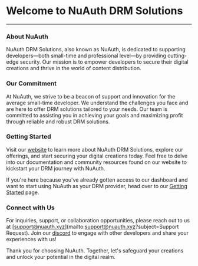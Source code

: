 # Welcome to NuAuth DRM Solutions

<hr>

### About NuAuth

NuAuth DRM Solutions, also known as NuAuth, is dedicated to supporting developers—both small-time and professional level—by providing cutting-edge security. Our mission is to empower developers to secure their digital creations and thrive in the world of content distribution.

### Our Commitment

At NuAuth, we strive to be a beacon of support and innovation for the average small-time developer. We understand the challenges you face and are here to offer DRM solutions tailored to your needs. Our team is committed to assisting you in achieving your goals and maximizing profit through reliable and robust DRM solutions.

### Getting Started

Visit our [website](https://nuauth.xyz) to learn more about NuAuth DRM Solutions, explore our offerings, and start securing your digital creations today. Feel free to delve into our documentation and community resources found on our website to kickstart your DRM journey with NuAuth.

If you're here because you've already gotten access to our dashboard and want to start using NuAuth as your DRM provider, head over to our [Getting Started](./getting-started) page.

### Connect with Us

For inquiries, support, or collaboration opportunities, please reach out to us at [support@nuauth.xyz](mailto:support@nuauth.xyz?subject=Support Request). Join our [discord](https://discord.com/invite/Aeu7wj6cWa) to engage with other developers and share your experiences with us!

Thank you for choosing NuAuth. Together, let's safeguard your creations and unlock your potential in the digital realm.

<!-- <h1><img src="img/favicon.ico" width="auto" height="40px"> Documentation <small>for NuAuth</small></h1> -->
<!-- Cinder is a clean, responsive theme for static documentation sites that are generated with [MkDocs](https://github.com/mkdocs/mkdocs). It's built on the [Bootstrap 3 framework](https://getbootstrap.com/docs/3.3/) and includes pre-packaged:

<small><i class="fas fa-highlighter" style="color:#FA023C"></i> **[highlight.js v9.18.0](https://highlightjs.org/) syntax highlighting with support for [185 languages (over 30 by default) and over 90 styles](https://highlightjs.org/static/demo/)**</small></br>
<small><i class="fab fa-font-awesome-alt" style="color:#FA023C"></i> **[FontAwesome v5.12.0](https://fortawesome.github.io/Font-Awesome/) icon support**</small></br>
<small><i class="fas fa-font" style="color:#FA023C"></i> **[smashingly legible type scheme](./specimen#typography) to get your message out to your users**</small>

You are viewing the theme in action and can see a selection of the theme elements on the [Specimen page](./specimen/).

## Install

**<em>Required</em>**: Python 3.4+

### Install MkDocs & Create a New Project

If you haven't installed MkDocs yet, use the following command to install it:

<pre><code class="shell">$ pip install mkdocs</code></pre>

Next, navigate to a clean directory and create a new MkDocs project with the following command:

<pre><code class="shell">$ mkdocs new [projectname]</code></pre>

Replace `[projectname]` with the name of your project (without the brackets).

Then navigate to the root of your project directory:

<pre><code class="shell">$ cd [projectname]</code></pre>

### Install the Cinder Theme

Download the Cinder theme archive by clicking the button below.

<a href="https://github.com/chrissimpkins/cinder/archive/v1.2.0.zip"><button type="button" class="btn btn-success"><i class="fas fa-cloud-download-alt fa-3x"></i> </br>  <span style="font-size:20px;">Download Cinder</span></button></a>

Unpack the contents of the archive into a directory named `cinder` at the top level of your MkDocs project directory.

Your project directory should now look like this:

<pre><code class="shell">.
├── mkdocs.yml
├── cinder
│     ├── css
│     ├── img
│     ├── js
│     ├── base.html
│     ├── content.html
│     ├── 404.html
│     ├── nav-sub.html
│     ├── nav.html
│     └── toc.html
└── docs
      └── index.md
</code></pre>

MkDocs projects use a YAML settings file called `mkdocs.yml`.  This is located in the root of your project directory after you use the `mkdocs new` command.  Open the file in a text editor and modify it to include the `theme` settings as follows:

<pre><code class="yaml">site_name: [YOURPROJECT]
theme:
  name: null
  custom_dir: 'cinder'
nav:
  - Home: index.md</code></pre>

See the [MkDocs documentation](https://www.mkdocs.org/user-guide/custom-themes/#creating-a-custom-theme) for additional details.

<div class="bs-callout bs-callout-default">
  <h4>Updates, the Manual Approach</h4>
  If you choose the manual install approach, you can update your Cinder theme by downloading the new cinder.zip release archive and including it in your project. Then re-build your static site files (see instructions below).
</div>

## Test with a Local Site Server

Use the following command to establish a local server for your site:

<pre><code class="shell">$ mkdocs serve</code></pre>

Then open your site in any browser at the URL `http://localhost:8000`.

## Create Your Site

### Add Content with Markdown Syntax

Get to work on your site home page by opening the `docs/index.md` file and editing it in Markdown syntax.  The HTML automatically updates in the browser when you save the Markdown file if you use the MkDocs server (see command above).

### Add New Pages

Add new pages to your site by creating a new Markdown file in your `docs` directory, then linking to the new page in the `mkdocs.yml` file.  This uses a `Page Name : Markdown file` syntax.

For example, to add an About page using a Markdown file that is located on the path `docs/about.md`, you would format the `mkdocs.yml` file as follows:

<pre><code class="yaml">site_name: [YOURPROJECT]
theme:
  name: null
  custom_dir: 'cinder'
nav:
  - Home: index.md
  - About: about.md</code></pre>

Add additional pages to your site by repeating the above series of steps.

## Build Your Site

Build your site files with the command:

<pre><code class="shell">$ mkdocs build</code></pre>

Your site files are built in the `site` directory and are ready to use.  Deploy the contents of the `site` directory to your web server.

## Important Configuration Issues

<div class="bs-callout bs-callout-warning">
  <h4><i class="fas fa-exclamation-triangle"></i> Please review these issues before you push your site into a production setting!</h4>
</div>

### 1. Set the `site_url` configuration field
You must set the `site_url` field in your `mkdocs.yml` file to the appropriate production URL in order to generate a valid `sitemap.xml` file ([issue #80](https://github.com/chrissimpkins/cinder/issues/80)).

Here is an example from the [Cinder project `mkdocs.yml` file](https://github.com/chrissimpkins/cinder/blob/master/mkdocs.yml):

```yml
site_name: Cinder
site_url: https://sourcefoundry.org/cinder/
site_author: Christopher Simpkins
site_description: "A clean, responsive theme for static documentation websites that are generated with MkDocs"
repo_url: "https://github.com/chrissimpkins/cinder"
copyright: "Cinder is licensed under the <a href='https://github.com/chrissimpkins/cinder/blob/master/LICENSE.md'>MIT license</a>"

theme:
  name: null
  custom_dir: cinder
  colorscheme: github
  highlightjs: true
  hljs_languages:
    - yaml

nav:
  - Home: index.md
  - Specimen: specimen.md

markdown_extensions:
  - admonition
```

The `sitemap.xml` file will be located at `[SITE_URL]/sitemap.xml` when you push your site into the production environment.  During development the `sitemap.xml` file can be found at `http://127.0.0.1:8000/sitemap.xml`.

## Site Customization

The following are a few common customizations that you might be interested in.  For much more detail about the configuration of your site, check out the [MkDocs Configuration documentation](https://github.com/mkdocs/mkdocs/blob/master/docs/user-guide/configuration.md).

### Syntax Highlighting Color Scheme

Cinder supports the [90+ highlightjs color schemes](https://highlightjs.org/static/demo/).  The `github` color scheme that you see on this page is the default and will be used if you do not specify otherwise.

To change to a different scheme, include the `colorscheme` field under the `theme` field in your `mkdocs.yml` file and enter the color scheme name.  For example, to switch to the [Dracula theme](https://draculatheme.com/), enter the following:

```yml
theme:
  name: null
  custom_dir: cinder
  colorscheme: dracula

```

and then rebuild your site.

The color scheme name should match the base name of the highlightjs CSS file.  See the [`src/styles` directory of the highlightjs repository](https://github.com/highlightjs/highlight.js/tree/master/src/styles) for a complete list of these CSS paths.

### Syntax Highlighting Language Support

By default, Cinder supports the ~30 syntaxes listed under `common` in [the documentation](https://highlightjs.org/static/demo/).  You can broaden support to any of the over 130 highlightjs languages using definitions in your `mkdocs.yml` file.

To add a new language, create a list of additional languages as a `hljs_languages` sub-field under the `theme` field in the `mkdocs.yml` file.  The definitions are formatted as a newline-delimited list with `-` characters.

For example, to add support for the Julia and Perl languages, format your configuration file like this:

```yml
theme:
  name: null
  custom_dir: cinder
  hljs_languages:
      - julia
      - perl
```

Use the base file name of the [JavaScript files located in the CDN](https://cdn.jsdelivr.net/gh/highlightjs/cdn-release@9.18.0/build/languages/) for your syntax definitions.

### Site Favicon

Create an `img` subdirectory in your `docs` directory and add a custom favicon.ico file.  See the [MkDocs documentation](https://www.mkdocs.org/#changing-the-favicon-icon) for additional details.

### Add Your Own CSS Stylesheets

Create a `css` directory inside your `docs` directory and add your CSS files.  You can overwrite any of the Cinder styles in your CSS files.  Then include your CSS files in the `mkdocs.yml` file with the `extra_css` field:

<pre><code class="yaml">site_name: [YOURPROJECT]
theme: cinder
extra_css:
  - "css/mystyle.css"
  - "css/myotherstyle.css"
nav:
  - Home: index.md
  - About: about.md</code></pre>

Your CSS styles fall at the end of the cascade and will override all styles included in the theme (including Bootstrap and default Cinder styles).  You can find the Cinder and Bootstrap CSS files on the paths `cinder/css/cinder.css` and `cinder/css/bootstrap.min.css`, respectively.


### Add Your Own JavaScript

Create a `js` directory inside your `docs` directory and add your JS files.  Then include your JS files in the `mkdocs.yml` file with the `extra_js` field:

<pre><code class="yaml">site_name: [YOURPROJECT]
theme: cinder
extra_js:
  - "js/myscript.js"
  - "js/myotherscript.js"
nav:
  - Home: index.md
  - About: about.md</code></pre>

### Keyboard shortcuts

Place the following in your `mkdocs.yml` file to enable keyboard shortcuts:

```shell
shortcuts:
    help: 191    # ?
    next: 39     # right arrow
    previous: 37 # left arrow
    search: 83   # s
```

The numbers correspond to the key that you would like to use for that shortcut. You can use [https://keycode.info/](https://keycode.info/) to find the keycode you want.

### Extending Cinder

Create a new directory within your project (e.g., `cinder-theme-ext/`) and create `main.html`. Add the following line at the top of the HTML file.

```html
{% extends "base.html" %}
```

Instead of using `theme_dir: cinder` in `mkdocs.yml`, use:

<pre><code class="yaml">theme:
    name: cinder
    custom_dir: [custom dir]</code></pre>

Refer to [MkDocs Documentation - Using the theme custom_dir](https://www.mkdocs.org/user-guide/styling-your-docs/#using-the-theme-custom_dir) for more information.

Use the following examples as reference. You can put your own [Jinja2](http://jinja.pocoo.org/) within the blocks. More information can be found in [MkDocs Documentation - Overriding Template Blocks](https://www.mkdocs.org/user-guide/styling-your-docs/#overriding-template-blocks).

#### Adding extra HTML to the head tag

Append to `main.html`:

```html
{% block extrahead %}
      <meta name="author" content="{{ page.meta.author }}">
{% endblock %}
```

#### Replacing footer

Append to `main.html`:

```html
{% block footer %}
<hr>
<p>{% if config.copyright %}
      <small>{{ config.copyright }}<br></small>
{% endif %}
<small>Documentation built with <a href="http://www.mkdocs.org/">MkDocs</a>.</small>
{% if page.meta.revision_date %}
      <small><br><i>Updated {{ page.meta.revision_date }}</i></small>
{% endif %}
</p>
{% endblock %}
```

`page.meta.revision_date` can be set by using [meta-data (front-matter)](https://www.mkdocs.org/user-guide/writing-your-docs/#meta-data) at the beginning of your Markdown document or using [mkdocs-git-revision-date-plugin](https://github.com/zhaoterryy/mkdocs-git-revision-date-plugin).

### Github or Bitbucket Repository Link

Include the `repo_url` field and define it with your repository URL:

<pre><code class="yaml">site_name: [YOURPROJECT]
theme: cinder
repo_url: "https://github.com/chrissimpkins/cinder"
nav:
  - Home: index.md
  - About: about.md</code></pre>

The link appears at the upper right hand corner of your site.

### License Declaration and Link

The Cinder theme displays your license declaration in the footer if you include a `copyright` field and define it with the text (and optionally the HTML link) that you would like to display:

<pre><code class="yaml">site_name: [YOURPROJECT]
theme: cinder
copyright: "Cinder is licensed under the &lt;a href='https://github.com/chrissimpkins/cinder/blob/master/LICENSE.md'&gt;MIT license</a>"
nav:
  - Home: index.md
  - About: about.md</code></pre>

### Disabling Theme Features

The Cinder theme can turn off some theme features entirely in `mkdocs.yml`, for situations where you don't need these features. If this is all the customization required, it saves overriding theme files. For example:

```yml
theme:
  name: cinder
  # Turn off Previous/Next navigation links in the navbar
  disable_nav_previous_next: true
  # Turn off Search in the navbar
  disable_nav_search: true
  # Turn off the site_name link in the navbar
  disable_nav_site_name: true
  # Turn off the footer entirely
  disable_footer: true
  # Turn off the default footer message, but display the page revision date if it's available
  disable_footer_except_revision: true
```

## Issues

If you have any issues with the theme, please report them on the Cinder repository:

<a href="https://github.com/chrissimpkins/cinder/issues/new"><button class="btn btn-primary btn-lg" type="submit"><i class="fab fa-github fa-2x"></i> Report Issue</button></a>
<a href="https://github.com/chrissimpkins/cinder/issues"><button class="btn btn-primary btn-lg" type="submit"> Active Issues <i class="fab fa-github fa-2x"></i></button></a>

## License

Cinder is licensed under the [MIT license](https://github.com/chrissimpkins/cinder/blob/master/LICENSE.md). -->
